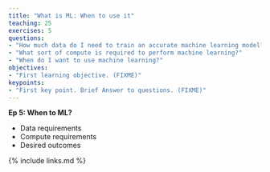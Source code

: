 ```yaml
---
title: "What is ML: When to use it"
teaching: 25
exercises: 5
questions:
- "How much data do I need to train an accurate machine learning model?"
- "What sort of compute is required to perform machine learning?"
- "When do I want to use machine learning?"
objectives:
- "First learning objective. (FIXME)"
keypoints:
- "First key point. Brief Answer to questions. (FIXME)"
---
```

**Ep 5: When to ML?**
- Data requirements
- Compute requirements
- Desired outcomes

{% include links.md %}
